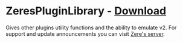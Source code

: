 # ZeresPluginLibrary - [Download](https://betterdiscord.net/ghdl?url=https://raw.githubusercontent.com/rauenzi/BDPluginLibrary/master/release/0PluginLibrary.plugin.js)

Gives other plugins utility functions and the ability to emulate v2. For support and update announcements you can visit [Zere's server](https://bit.ly/ZeresServer).
